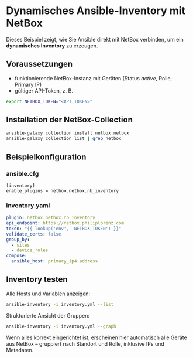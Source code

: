 # Dynamisches Ansible-Inventory mit NetBox

Dieses Beispiel zeigt, wie Sie Ansible direkt mit NetBox verbinden, um ein **dynamisches Inventory** zu erzeugen.

## Voraussetzungen
- funktionierende NetBox-Instanz mit Geräten (Status *active*, Rolle, Primary IP)
- gültiger API-Token, z. B.   
```bash
export NETBOX_TOKEN="<API_TOKEN>"
```

## Installation der NetBox-Collection
```bash
ansible-galaxy collection install netbox.netbox
ansible-galaxy collection list | grep netbox
```
## Beispielkonfiguration
### ansible.cfg
```
[inventory]
enable_plugins = netbox.netbox.nb_inventory
```
### inventory.yaml
```yaml
plugin: netbox.netbox.nb_inventory
api_endpoint: https://netbox.philiplorenz.com
token: "{{ lookup('env', 'NETBOX_TOKEN') }}"
validate_certs: false
group_by:
  - sites
  - device_roles
compose:
  ansible_host: primary_ip4.address
```

## Inventory testen
Alle Hosts und Variablen anzeigen:
```bash
ansible-inventory -i inventory.yml --list
```
Strukturierte Ansicht der Gruppen:
```bash
ansible-inventory -i inventory.yml --graph
```

Wenn alles korrekt eingerichtet ist, erscheinen hier automatisch alle Geräte aus NetBox – gruppiert nach Standort und Rolle, inklusive IPs und Metadaten.